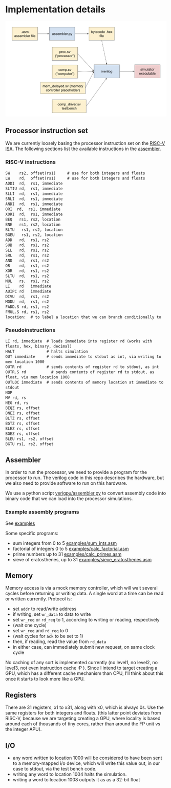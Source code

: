 # Implementation details

![verigpu workflow](/docs/img/toy_proc_workflow.png)

## Processor instruction set

We are currently loosely basing the processor instruction set on the [RISC-V ISA](https://github.com/riscv/riscv-isa-manual/releases/download/Ratified-IMAFDQC/riscv-spec-20191213.pdf). The following sections list the available instructions in the [assembler](/verigpu/assembler.py).

### RISC-V instructions

```
SW    rs2, offset(rs1)     # use for both integers and floats
LW    rd,  offset(rs1)     # use for both integers and floats
ADDI  rd,  rs1, immediate
SLTIU rd,  rs1, immediate
SLLI  rd,  rs1, immediate
SRLI  rd,  rs1, immediate
ANDI  rd,  rs1, immediate
ORI  rd,  rs1, immediate
XORI  rd,  rs1, immediate
BEQ   rs1, rs2, location
BNE   rs1, rs2, location
BLTU   rs1, rs2, location
BGEU   rs1, rs2, location
ADD   rd,  rs1, rs2
SUB   rd,  rs1, rs2
SLL   rd,  rs1, rs2
SRL   rd,  rs1, rs2
AND   rd,  rs1, rs2
OR    rd,  rs1, rs2
XOR   rd,  rs1, rs2
SLTU  rd,  rs1, rs2
MUL   rs,  rs1, rs2
LI    rd   immediate
AUIPC rd   immediate
DIVU  rd,  rs1, rs2
MODU  rd,  rs1, rs2
FADD.S rd, rs1, rs2
FMUL.S rd, rs1, rs2
location:  # to label a location that we can branch conditionally to
```

### Pseudoinstructions

```
LI rd, immediate  # loads immediate into register rd (works with floats, hex, binary, decimal)
HALT              # halts simulation
OUT immediate     # sends immediate to stdout as int, via writing to mem location 1000
OUTR rd           # sends contents of register rd to stdout, as int
OUTR.S rd           # sends contents of register rd to stdout, as float, via mem location 1008
OUTLOC immediate  # sends contents of memory location at immediate to stdout
NOP
MV rd, rs
NEG rd, rs
BEQZ rs, offset
BNEZ rs, offset
BLTZ rs, offset
BGTZ rs, offset
BLEZ rs, offset
BGEZ rs, offset
BLEU rs1, rs2, offset
BGTU rs1, rs2, offset
```

## Assembler

In order to run the processor, we need to provide a program for the processor to run. The verilog code in this repo describes the hardware, but we also need to provide software to run on this hardware.

We use a python script [verigpu/assembler.py](/verigpu/assembler.py) to convert assembly code into binary code that we can load into the processor simulations.

### Example assembly programs

See [examples](/examples)

Some specific programs:

- sum integers from 0 to 5 [examples/sum_ints.asm](/examples/sum_ints.asm)
- factorial of integers 0 to 5 [examples/calc_factorial.asm](/examples/calc_factorial.asm)
- prime numbers up to 31 [examples/calc_primes.asm](/examples/calc_primes.asm)
- sieve of eratosthenes, up to 31 [examples/sieve_eratosthenes.asm](/examples/sieve_eratosthenes.asm)

## Memory

Memory access is via a mock memory controller, which will wait several cycles before returning or writing data. A single word at a time can be read or written currently. Protocol is:

- set `addr` to read/write address
- if writing, set `wr_data` to data to write
- set `wr_req` or `rd_req` to 1, according to writing or reading, respectively
- (wait one cycle)
- set `wr_req` and `rd_req` to 0
- (wait cycles for `ack` to be set to 1)
- then, if reading, read the value from `rd_data`
- in either case, can immediately submit new request, on same clock cycle

No caching of any sort is implemented currently (no level1, no level2, no level3, not even instruction cache :P ). Since I intend to target creating a GPU, which has a different cache mechanism than CPU, I'll think about this once it starts to look more like a GPU.

## Registers

There are 31 registers, x1 to x31, along with x0, which is always 0s. Use the same registers for both integers and floats. (this latter point deviates from RISC-V, because we are targeting creating a GPU, where locality is based around each of thousands of tiny cores, rather than around the FP unit vs the integer APU).

## I/O

- any word written to location 1000 will be considered to have been sent to a memory-mapped i/o device, which will write this value out, in our case to stdout, via the test bench code.
- writing any word to location 1004 halts the simulation.
- writing a word to location 1008 outputs it as as a 32-bit float
